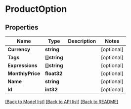 # ProductOption

## Properties

Name | Type | Description | Notes
------------ | ------------- | ------------- | -------------
**Currency** | **string** |  | [optional] 
**Tags** | **[]string** |  | [optional] 
**Expressions** | **[]string** |  | [optional] 
**MonthlyPrice** | **float32** |  | [optional] 
**Name** | **string** |  | [optional] 
**Id** | **int32** |  | [optional] 

[[Back to Model list]](../README.md#documentation-for-models) [[Back to API list]](../README.md#documentation-for-api-endpoints) [[Back to README]](../README.md)


